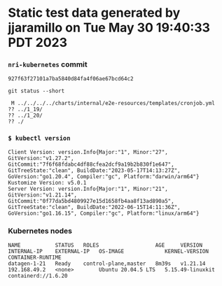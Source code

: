 # Static test data generated by jjaramillo on Tue May 30 19:40:33 PDT 2023

### `nri-kubernetes` commit
```
927f63f27101a7ba5840d84fa4f06ae67bcd64c2
```

`git status --short`

```
 M ../../../../charts/internal/e2e-resources/templates/cronjob.yml
?? ../1_19/
?? ../1_20/
?? ./
```

### `$ kubectl version`
```
Client Version: version.Info{Major:"1", Minor:"27", GitVersion:"v1.27.2", GitCommit:"7f6f68fdabc4df88cfea2dcf9a19b2b830f1e647", GitTreeState:"clean", BuildDate:"2023-05-17T14:13:27Z", GoVersion:"go1.20.4", Compiler:"gc", Platform:"darwin/arm64"}
Kustomize Version: v5.0.1
Server Version: version.Info{Major:"1", Minor:"21", GitVersion:"v1.21.14", GitCommit:"0f77da5bd4809927e15d1658fb4aa8f13ad890a5", GitTreeState:"clean", BuildDate:"2022-06-15T14:11:36Z", GoVersion:"go1.16.15", Compiler:"gc", Platform:"linux/arm64"}
```

### Kubernetes nodes
```
NAME           STATUS   ROLES                  AGE     VERSION    INTERNAL-IP    EXTERNAL-IP   OS-IMAGE             KERNEL-VERSION     CONTAINER-RUNTIME
datagen-1-21   Ready    control-plane,master   8m39s   v1.21.14   192.168.49.2   <none>        Ubuntu 20.04.5 LTS   5.15.49-linuxkit   containerd://1.6.20
```

